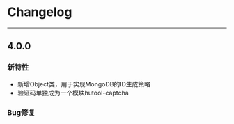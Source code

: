 # Changelog

-------------------------------------------------------------------------------------------------------------

## 4.0.0

### 新特性
* 新增Object类，用于实现MongoDB的ID生成策略
* 验证码单独成为一个模块hutool-captcha

### Bug修复